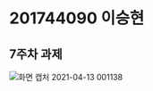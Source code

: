 # 201744090 이승현
## 7주차 과제

![화면 캡처 2021-04-13 001138](https://user-images.githubusercontent.com/70618998/114418281-51fcab80-9bed-11eb-9e4c-538671327cec.png)
